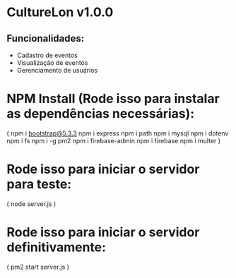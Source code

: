 # CultureLon v1.0.0

## Funcionalidades:
- Cadastro de eventos
- Visualização de eventos
- Gerenciamento de usuários

# NPM Install (Rode isso para instalar as dependências necessárias):
(
    npm i bootstrap@5.3.3
    npm i express
    npm i path 
    npm i mysql 
    npm i dotenv 
    npm i fs 
    npm i -g pm2 
    npm i firebase-admin 
    npm i firebase
    npm i multer
)

# Rode isso para iniciar o servidor para teste:
(
    node server.js
)

# Rode isso para iniciar o servidor definitivamente:
(
    pm2 start server.js
)